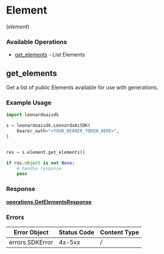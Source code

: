 # Element
(*element*)

### Available Operations

* [get_elements](#get_elements) - List Elements

## get_elements

Get a list of public Elements available for use with generations.

### Example Usage

```python
import leonardoaisdk

s = leonardoaisdk.LeonardoAiSDK(
    bearer_auth="<YOUR_BEARER_TOKEN_HERE>",
)


res = s.element.get_elements()

if res.object is not None:
    # handle response
    pass
```


### Response

**[operations.GetElementsResponse](../../models/operations/getelementsresponse.md)**
### Errors

| Error Object    | Status Code     | Content Type    |
| --------------- | --------------- | --------------- |
| errors.SDKError | 4x-5xx          | */*             |
